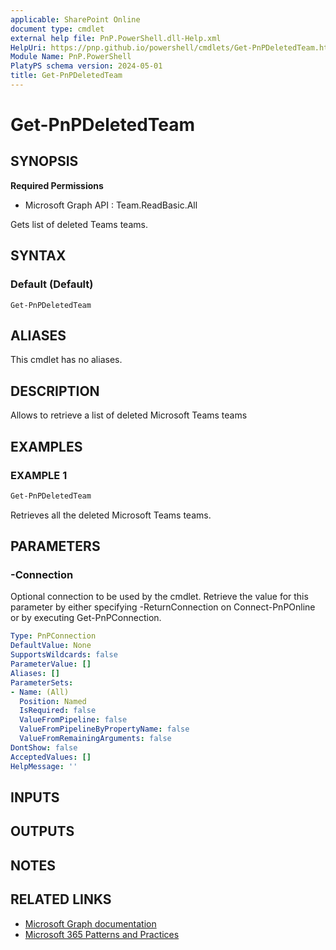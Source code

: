 ```yaml
---
applicable: SharePoint Online
document type: cmdlet
external help file: PnP.PowerShell.dll-Help.xml
HelpUri: https://pnp.github.io/powershell/cmdlets/Get-PnPDeletedTeam.html
Module Name: PnP.PowerShell
PlatyPS schema version: 2024-05-01
title: Get-PnPDeletedTeam
---
```


# Get-PnPDeletedTeam

## SYNOPSIS

**Required Permissions**

  * Microsoft Graph API : Team.ReadBasic.All

Gets list of deleted Teams teams.

## SYNTAX

### Default (Default)

```
Get-PnPDeletedTeam
```

## ALIASES

This cmdlet has no aliases.

## DESCRIPTION

Allows to retrieve a list of deleted Microsoft Teams teams

## EXAMPLES

### EXAMPLE 1

```powershell
Get-PnPDeletedTeam
```

Retrieves all the deleted Microsoft Teams teams.

## PARAMETERS

### -Connection

Optional connection to be used by the cmdlet. Retrieve the value for this parameter by either specifying -ReturnConnection on Connect-PnPOnline or by executing Get-PnPConnection.

```yaml
Type: PnPConnection
DefaultValue: None
SupportsWildcards: false
ParameterValue: []
Aliases: []
ParameterSets:
- Name: (All)
  Position: Named
  IsRequired: false
  ValueFromPipeline: false
  ValueFromPipelineByPropertyName: false
  ValueFromRemainingArguments: false
DontShow: false
AcceptedValues: []
HelpMessage: ''
```

## INPUTS

## OUTPUTS

## NOTES

## RELATED LINKS

- [Microsoft Graph documentation](https://learn.microsoft.com/graph/api/teamwork-list-deletedteams)
- [Microsoft 365 Patterns and Practices](https://aka.ms/m365pnp)
